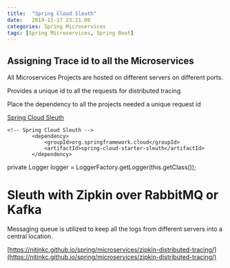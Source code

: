 ```yaml
---
title:  "Spring Cloud Sleuth"
date:   2019-11-17 23:21:00
categories: Spring Microservices
tags: [Spring Microservices, Spring Boot]
---
```


## Assigning Trace id to all the Microservices

All Microservices Projects are hosted on different servers on different ports.

Provides a unique id to all the requests for distributed tracing

Place the dependency to all the projects needed a unique request id

[Spring Cloud Sleuth](https://cloud.spring.io/spring-cloud-sleuth/reference/html/)

```maven
<!-- Spring Cloud Sleuth -->
		<dependency>
			<groupId>org.springframework.cloud</groupId>
			<artifactId>spring-cloud-starter-sleuth</artifactId>
		</dependency>
```

private Logger logger = LoggerFactory.getLogger(this.getClass());

# Sleuth with Zipkin over RabbitMQ or Kafka

Messaging queue is utilized to keep all the logs from different servers into a
central location.

[https://nitinkc.github.io/spring/microservices/zipkin-distributed-tracing/](https://nitinkc.github.io/spring/microservices/zipkin-distributed-tracing/)
